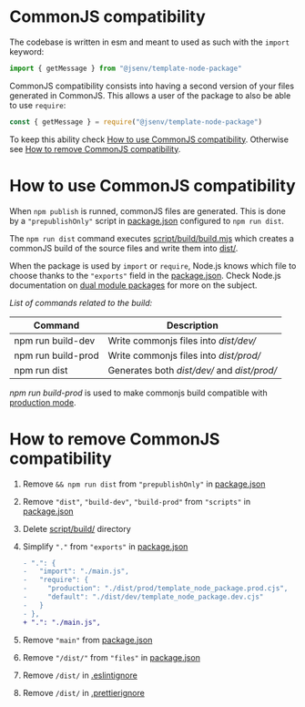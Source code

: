 # CommonJS compatibility

The codebase is written in esm and meant to used as such with the `import` keyword:

```js
import { getMessage } from "@jsenv/template-node-package"
```

CommonJS compatibility consists into having a second version of your files generated in CommonJS. This allows a user of the package to also be able to use `require`:

```js
const { getMessage } = require("@jsenv/template-node-package")
```

To keep this ability check [How to use CommonJS compatibility](#how-to-use-commonJS-compatibility). Otherwise see [How to remove CommonJS compatibility](#how-to-remove-commonJS-compatibility).

# How to use CommonJS compatibility

When `npm publish` is runned, commonJS files are generated. This is done by a `"prepublishOnly"` script in [package.json](../../package.json#L60) configured to `npm run dist`.

The `npm run dist` command executes [script/build/build.mjs](../../script/build/build.mjs) which creates a commonJS build of the source files and write them into [dist/](../../dist/).

When the package is used by `import` or `require`, Node.js knows which file to choose thanks to the `"exports"` field in the [package.json](../../package.json#L24). Check Node.js documentation on [dual module packages](https://nodejs.org/dist/latest-v16.x/docs/api/packages.html#packages_approach_2_isolate_state) for more on the subject.

_List of commands related to the build:_

| Command            | Description                                 |
| ------------------ | ------------------------------------------- |
| npm run build-dev  | Write commonjs files into _dist/dev/_       |
| npm run build-prod | Write commonjs files into _dist/prod/_      |
| npm run dist       | Generates both _dist/dev/_ and _dist/prod/_ |

_npm run build-prod_ is used to make commonjs build compatible with [production mode](../production_mode/production_mode.md).

# How to remove CommonJS compatibility

1. Remove `&& npm run dist` from `"prepublishOnly"` in [package.json](../../package.json#L60)
2. Remove `"dist"`, `"build-dev"`, `"build-prod"` from `"scripts"` in [package.json](../../package.json#L47)
3. Delete [script/build/](../../script/build/) directory
4. Simplify `"."` from `"exports"` in [package.json](../../package.json#L24)

   ```diff
   - ".": {
   -   "import": "./main.js",
   -   "require": {
   -     "production": "./dist/prod/template_node_package.prod.cjs",
   -     "default": "./dist/dev/template_node_package.dev.cjs"
   -   }
   - },
   + ".": "./main.js",
   ```

5. Remove `"main"` from [package.json](../../package.json#L39)

6. Remove `"/dist/"` from `"files"` in [package.json](../../package.json#L40)

7. Remove `/dist/` in [.eslintignore](../../.eslintignore#L17)

8. Remove `/dist/` in [.prettierignore](../../.prettierignore#L12)

